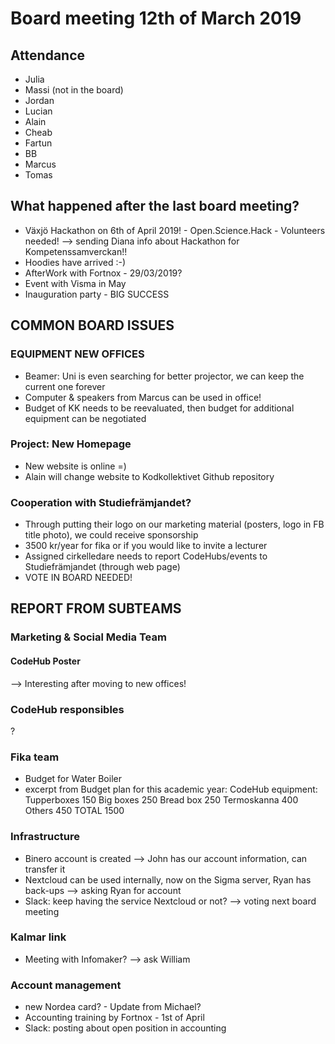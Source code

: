 # Board meeting 12th of March 2019
## Attendance
- Julia
- Massi (not in the board)
- Jordan
- Lucian
- Alain
- Cheab
- Fartun
- BB
- Marcus
- Tomas

## What happened after the last board meeting? 
- Växjö Hackathon on 6th of April 2019! - Open.Science.Hack - Volunteers needed!
--> sending Diana info about Hackathon for Kompetenssamverckan!!
- Hoodies have arrived :-)
- AfterWork with Fortnox - 29/03/2019?
- Event with Visma in May
- Inauguration party - BIG SUCCESS

## COMMON BOARD ISSUES
### EQUIPMENT NEW OFFICES
- Beamer: Uni is even searching for better projector, we can keep the current one forever
- Computer & speakers from Marcus can be used in office!
- Budget of KK needs to be reevaluated, then budget for additional equipment can be negotiated

### Project: New Homepage
- New website is online =)
- Alain will change website to Kodkollektivet Github repository

### Cooperation with Studiefrämjandet?
- Through putting their logo on our marketing material (posters, logo in FB title photo), we could receive sponsorship
- 3500 kr/year for fika or if you would like to invite a lecturer
- Assigned cirkelledare needs to report CodeHubs/events to Studiefrämjandet (through web page)
- VOTE IN BOARD NEEDED!

## REPORT FROM SUBTEAMS
### Marketing & Social Media Team
#### CodeHub Poster
--> Interesting after moving to new offices!

### CodeHub responsibles
?

### Fika team
- Budget for Water Boiler
- excerpt from Budget plan for this academic year: 
CodeHub equipment:	
Tupperboxes	150
Big boxes	250
Bread box	250
Termoskanna	400
Others	450
TOTAL	1500

### Infrastructure
- Binero account is created --> John has our account information, can transfer it
- Nextcloud can be used internally, now on the Sigma server, Ryan has back-ups --> asking Ryan for account
- Slack: keep having the service Nextcloud or not?  --> voting next board meeting

### Kalmar link
- Meeting with Infomaker? --> ask William

### Account management
- new Nordea card? - Update from Michael?
- Accounting training by Fortnox - 1st of April
- Slack: posting about open position in accounting
